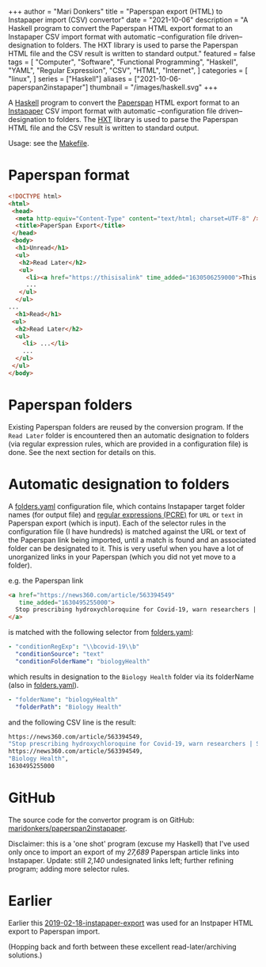 +++
author = "Mari Donkers"
title = "Paperspan export (HTML) to Instapaper import (CSV) convertor"
date = "2021-10-06"
description = "A Haskell program to convert the Paperspan HTML export format to an Instapaper CSV import format with automatic –configuration file driven– designation to folders. The HXT library is used to parse the Paperspan HTML file and the CSV result is written to standard output."
featured = false
tags = [
    "Computer",
    "Software",
    "Functional Programming",
    "Haskell",
    "YAML",
    "Regular Expression",
    "CSV",
    "HTML",
    "Internet",
]
categories = [
    "linux",
]
series = ["Haskell"]
aliases = ["2021-10-06-paperspan2instapaper"]
thumbnail = "/images/haskell.svg"
+++

A [Haskell](https://haskell.org) program to convert the [Paperspan](https://www.paperspan.com) HTML export format to an [Instapaper](https://instapaper.com) CSV import format with automatic –configuration file driven– designation to folders. The [HXT](https://wiki.haskell.org/HXT) library is used to parse the Paperspan HTML file and the CSV result is written to standard output.
<!--more-->

Usage: see the [Makefile](https://github.com/maridonkers/paperspan2instapaper/blob/master/Makefile).

# Paperspan format

``` html
<!DOCTYPE html>
<html>
 <head>
  <meta http-equiv="Content-Type" content="text/html; charset=UTF-8" />
  <title>PaperSpan Export</title>
 </head>
 <body>
  <h1>Unread</h1>
  <ul>
   <h2>Read Later</h2>
   <ul>
     <li><a href="https://thisisalink" time_added="1630506259000">This is a <i>description</i>.</a></li>
     ...
   </ul>
  </ul>
...
  <h1>Read</h1>
 <ul>
  <h2>Read Later</h2>
  <ul>
    <li> ...</li>
    ...
  </ul>
 </ul>
</body>
```

# Paperspan folders

Existing Paperspan folders are reused by the conversion program. If the `Read Later` folder is encountered then an automatic designation to folders (via regular expression rules, which are provided in a configuration file) is done. See the next section for details on this.

# Automatic designation to folders

A [folders.yaml](https://github.com/maridonkers/paperspan2instapaper/blob/master/folders-example.yaml) configuration file, which contains Instapaper target folder names (for output file) and [regular expressions (PCRE)](https://github.com/niklongstone/regular-expression-cheat-sheet) for `URL` or `text` in Paperspan export (which is input). Each of the selector rules in the configuration file (I have hundreds) is matched against the URL or text of the Paperspan link being imported, until a match is found and an associated folder can be designated to it. This is very useful when you have a lot of unorganized links in your Paperspan (which you did not yet move to a folder).

e.g. the Paperspan link

``` html
<a href="https://news360.com/article/563394549"
   time_added="1630495255000">
  Stop prescribing hydroxychloroquine for Covid-19, warn researchers | Stop News – India TV
</a>
```

is matched with the following selector from [folders.yaml](https://github.com/maridonkers/paperspan2instapaper/blob/master/folders-example.yaml):

``` yaml
- "conditionRegExp": "\\bcovid-19\\b"
  "conditionSource": "text"
  "conditionFolderName": "biologyHealth"
```

which results in designation to the `Biology Health` folder via its folderName (also in [folders.yaml](https://github.com/maridonkers/paperspan2instapaper/blob/master/folders-example.yaml)).

``` yaml
- "folderName": "biologyHealth"
  "folderPath": "Biology Health"
```

and the following CSV line is the result:

``` bash
https://news360.com/article/563394549,
"Stop prescribing hydroxychloroquine for Covid-19, warn researchers | Stop News – India TV",
https://news360.com/article/563394549,
"Biology Health",
1630495255000
```

# GitHub

The source code for the convertor program is on GitHub: [maridonkers/paperspan2instapaper](https://github.com/maridonkers/paperspan2instapaper).

Disclaimer: this is a 'one shot' program (excuse my Haskell) that I've used only once to import an export of my *27,689* Paperspan article links into Instapaper. Update: still *2,140* undesignated links left; further refining program; adding more selector rules.

# Earlier

Earlier this [2019-02-18-instapaper-export](https://photonsphere.org/posts/2019-02-18-instapaper-export.html) was used for an Instpaper HTML export to Paperspan import.

(Hopping back and forth between these excellent read-later/archiving solutions.)

